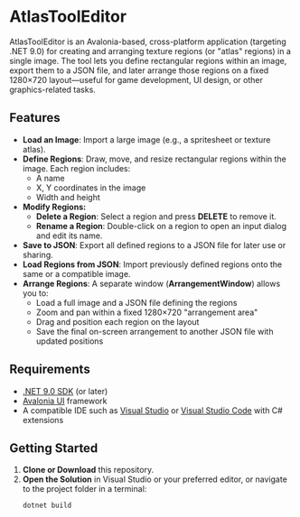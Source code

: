 # AtlasToolEditor

AtlasToolEditor is an Avalonia-based, cross-platform application (targeting .NET 9.0) for creating and arranging texture regions (or "atlas" regions) in a single image. The tool lets you define rectangular regions within an image, export them to a JSON file, and later arrange those regions on a fixed 1280×720 layout—useful for game development, UI design, or other graphics-related tasks.

## Features

- **Load an Image**: Import a large image (e.g., a spritesheet or texture atlas).
- **Define Regions**: Draw, move, and resize rectangular regions within the image. Each region includes:
  - A name
  - X, Y coordinates in the image
  - Width and height
- **Modify Regions:**
  - **Delete a Region**: Select a region and press **DELETE** to remove it.
  - **Rename a Region**: Double-click on a region to open an input dialog and edit its name.
- **Save to JSON**: Export all defined regions to a JSON file for later use or sharing.
- **Load Regions from JSON**: Import previously defined regions onto the same or a compatible image.
- **Arrange Regions**: A separate window (**ArrangementWindow**) allows you to:
  - Load a full image and a JSON file defining the regions
  - Zoom and pan within a fixed 1280×720 "arrangement area"
  - Drag and position each region on the layout
  - Save the final on-screen arrangement to another JSON file with updated positions

## Requirements

- [.NET 9.0 SDK](https://dotnet.microsoft.com/) (or later)
- [Avalonia UI](https://docs.avaloniaui.net/) framework
- A compatible IDE such as [Visual Studio](https://visualstudio.microsoft.com/) or [Visual Studio Code](https://code.visualstudio.com/) with C# extensions

## Getting Started

1. **Clone or Download** this repository.
2. **Open the Solution** in Visual Studio or your preferred editor, or navigate to the project folder in a terminal:
   ```bash
   dotnet build
